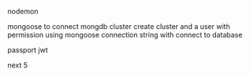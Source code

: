 
nodemon

mongoose to connect mongdb cluster
create cluster and a user with permission
using mongoose connection string with connect to database


passport jwt



next 5